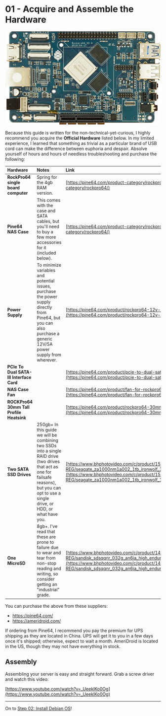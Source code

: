 # 01 - Acquire and Assemble the Hardware

<p align="center">
<img src="/_utilities/rockpro64.png" alt="rockpro64" title="rockpro64" />
</p>

Because this guide is written for the non-technical-yet-curious, I highly recommend you acquire the **Official Hardware** listed below. In my limited experience, I learned that something as trivial as a particular brand of USB cord can make the difference between euphoria and despair. Absolve yourself of hours and hours of needless troubleshooting and purchase the following:

| Hardware | Notes | Link |
|:--|:--|:--|
| **RockPro64 single board computer** | Spring for the 4gb RAM version. | [https://pine64.com/product-category/rockpro64/](https://pine64.com/product-category/rockpro64/) |
| **Pine64 NAS Case** | This comes with the case and SATA cables, but you'll need to buy a few more accessories for it (included below). | [https://pine64.com/product-category/rockpro64/](https://pine64.com/product-category/rockpro64/) |
| **Power Supply** | To minimize variables and potential issues, purchase the power supply directly from Pine64, but you can also purchase a generic 12V/5A power supply from wherever. | [https://pine64.com/product/rockpro64-12v-5a-us-power-supply/](https://pine64.com/product/rockpro64-12v-5a-us-power-supply/) |
| **PCIe To Dual SATA-III Interface Card** |  | [https://pine64.com/product/pcie-to-dual-sata-iii-interface-card/](https://pine64.com/product/pcie-to-dual-sata-iii-interface-card/) |
| **NAS Case Fan** |  | [https://pine64.com/product/fan-for-rockpro64-metal-desktop-nas-casing/](https://pine64.com/product/fan-for-rockpro64-metal-desktop-nas-casing/) |
| **ROCKPro64 30mm Tall Profile Heatsink** |  | [https://pine64.com/product/rockpro64-30mm-tall-profile-heatsink/](https://pine64.com/product/rockpro64-30mm-tall-profile-heatsink/) |
| **Two SATA SSD Drives** | 250gb+ In this guide we will be combining two SSDs into a single RAID drive (two drives that act as one for failsafe reasons), but you can opt to use a single drive, or HDD, or what have you. | [https://www.bhphotovideo.com/c/product/1581254-REG/seagate_za1000nm1a002_1tb_ironwolf_125_sata.html](https://www.bhphotovideo.com/c/product/1581254-REG/seagate_za1000nm1a002_1tb_ironwolf_125_sata.html) |
| **One MicroSD** | 8gb+. I've read that these are prone to failure due to wear and tear from non-stop  reading and writing, so consider getting an "industrial" grade. | [https://www.bhphotovideo.com/c/product/1466561-REG/sandisk_sdsqqnr_032g_an6ia_high_endurance_microsd_32gb.html/overview](https://www.bhphotovideo.com/c/product/1466561-REG/sandisk_sdsqqnr_032g_an6ia_high_endurance_microsd_32gb.html/overview) |

You can purchase the above from these suppliers:
- https://pine64.com/
- https://ameridroid.com/

If ordering from Pine64, I recommend you pay the premium for UPS shipping as they are located in China. UPS will get it to you in a few days once it's shipped; otherwise, expect to wait a month. AmeriDroid is located in the US, though they may not have everything in stock.

## Assembly
Assembling your server is easy and straight forward. Grab a screw driver and watch this video:

[https://www.youtube.com/watch?v=_UeeklKo0Og](https://www.youtube.com/watch?v=_UeeklKo0Og)

***

On to [Step 02: Install Debian OS](02-Install-Debian-OS.md)!
